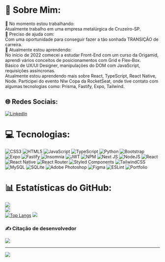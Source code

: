 # 💫 Sobre Mim:
🔭 No momento estou trabalhando:<br>      Atualmente trabalho em uma empresa metalúrgica de Cruzeiro-SP.<br>🤝 Preciso de ajuda com:<br>      Com uma oportunidade para conseguir fazer a tão sonhada TRANSIÇÃO de carreira.<br>🌱 Atualmente estou aprendendo:<br>      No início de 2022 comecei a estudar Front-End com um curso da Origamid, aprendi vários conceitos de posicionamentos com Grid e Flex-Box.<br>Básico de UX/UI Designer, manipulações do DOM com JavaScript, requisições assíncronas.<br>Atualmente estou aprendendo mais sobre React, TypeScript, React Native, Node. Participei do evento Nlw Copa da RocketSeat, onde tive contato com algumas tecnologias como: Prisma, Fastify, Expo, Tailwind.  <br>


## 🌐 Redes Sociais:
[![LinkedIn](https://img.shields.io/badge/LinkedIn-%230077B5.svg?logo=linkedin&logoColor=white)](https://linkedin.com/in/https://www.linkedin.com/in/andr%C3%A9-henrique-0a6604179/) 

# 💻 Tecnologias:
![CSS3](https://img.shields.io/badge/css3-%231572B6.svg?style=for-the-badge&logo=css3&logoColor=white) ![HTML5](https://img.shields.io/badge/html5-%23E34F26.svg?style=for-the-badge&logo=html5&logoColor=white) ![JavaScript](https://img.shields.io/badge/javascript-%23323330.svg?style=for-the-badge&logo=javascript&logoColor=%23F7DF1E) ![TypeScript](https://img.shields.io/badge/typescript-%23007ACC.svg?style=for-the-badge&logo=typescript&logoColor=white) ![Python](https://img.shields.io/badge/python-3670A0?style=for-the-badge&logo=python&logoColor=ffdd54) ![Bootstrap](https://img.shields.io/badge/bootstrap-%23563D7C.svg?style=for-the-badge&logo=bootstrap&logoColor=white) ![Expo](https://img.shields.io/badge/expo-1C1E24?style=for-the-badge&logo=expo&logoColor=#D04A37) ![Fastify](https://img.shields.io/badge/fastify-%23000000.svg?style=for-the-badge&logo=fastify&logoColor=white) ![Insomnia](https://img.shields.io/badge/Insomnia-black?style=for-the-badge&logo=insomnia&logoColor=5849BE) ![JWT](https://img.shields.io/badge/JWT-black?style=for-the-badge&logo=JSON%20web%20tokens) ![NPM](https://img.shields.io/badge/NPM-%23000000.svg?style=for-the-badge&logo=npm&logoColor=white) ![Next JS](https://img.shields.io/badge/Next-black?style=for-the-badge&logo=next.js&logoColor=white) ![NodeJS](https://img.shields.io/badge/node.js-6DA55F?style=for-the-badge&logo=node.js&logoColor=white) ![React](https://img.shields.io/badge/react-%2320232a.svg?style=for-the-badge&logo=react&logoColor=%2361DAFB) ![React Native](https://img.shields.io/badge/react_native-%2320232a.svg?style=for-the-badge&logo=react&logoColor=%2361DAFB) ![React Router](https://img.shields.io/badge/React_Router-CA4245?style=for-the-badge&logo=react-router&logoColor=white) ![Styled Components](https://img.shields.io/badge/styled--components-DB7093?style=for-the-badge&logo=styled-components&logoColor=white) ![TailwindCSS](https://img.shields.io/badge/tailwindcss-%2338B2AC.svg?style=for-the-badge&logo=tailwind-css&logoColor=white) ![MySQL](https://img.shields.io/badge/mysql-%2300f.svg?style=for-the-badge&logo=mysql&logoColor=white) ![SQLite](https://img.shields.io/badge/sqlite-%2307405e.svg?style=for-the-badge&logo=sqlite&logoColor=white) ![Adobe Photoshop](https://img.shields.io/badge/adobephotoshop-%2331A8FF.svg?style=for-the-badge&logo=adobephotoshop&logoColor=white) 	![Figma](https://img.shields.io/badge/figma-%23F24E1E.svg?style=for-the-badge&logo=figma&logoColor=white) ![ESLint](https://img.shields.io/badge/ESLint-4B3263?style=for-the-badge&logo=eslint&logoColor=white) ![Portfolio](https://img.shields.io/badge/Portfolio-%23000000.svg?style=for-the-badge&logo=firefox&logoColor=#FF7139)
# 📊 Estatísticas do GitHub:
![](https://github-readme-stats.vercel.app/api?username=AndrelhpSilva&theme=dark&hide_border=false&include_all_commits=false&count_private=false&locale=pt-br)<br/>
![](https://github-readme-streak-stats.herokuapp.com/?user=AndrelhpSilva&theme=dark&hide_border=false&locale=pt-br)<br/>
[![Top Langs](https://github-readme-stats.vercel.app/api/top-langs/?username=AndrelhpSilva&langs_count=8&theme=dark&hide_border=false&include_all_commits=false&count_private=false&layout=compact&locale=pt-br)](https://github.com/anuraghazra/github-readme-stats)
![](https://github-readme-stats.vercel.app/api/top-langs/?username=AndrelhpSilva&theme=dark&hide_border=false&include_all_commits=false&count_private=false&layout=compact&locale=pt-br)

### ✍️ Citação de desenvolvedor
![](https://quotes-github-readme.vercel.app/api?type=horizontal&theme=radical)

---
[![](https://visitcount.itsvg.in/api?id=AndrelhpSilva&icon=0&color=0)](https://visitcount.itsvg.in)

<!-- Proudly created with GPRM ( https://gprm.itsvg.in ) -->

